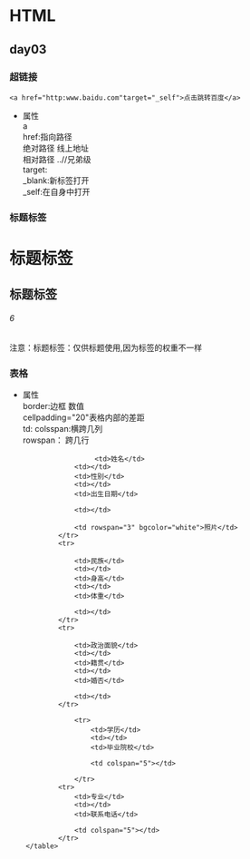 # HTML
## day03

### 超链接
    <a href="http:www.baidu.com"target="_self">点击跳转百度</a>
+ 属性<br>
     a<br>
     href:指向路径<br>
     绝对路径 线上地址<br>
     相对路径 ..//兄弟级<br>
     target:<br>
     _blank:新标签打开<br>
     _self:在自身中打开<br>
     
### 标题标签
<h1>标题标签</h1>
<h2>标题标签</h2>
<h6>6</h6>
 注意：标题标签：仅供标题使用,因为标签的权重不一样   
  
### 表格   
+ 属性<br>
border:边框 数值<br>
cellpadding="20"表格内部的差距<br>
td:
colsspan:横跨几列<br>
rowspan： 跨几行

<table>
<tr>
                                       
                         <td>姓名</td>
                    <td></td>
                    <td>性别</td>
                    <td></td>
                    <td>出生日期</td>

                    <td></td>
                    
                    <td rowspan="3" bgcolor="white">照片</td>
                </tr>
                <tr>
                
                    <td>民族</td>
                    <td></td>
                    <td>身高</td>
                    <td></td>
                    <td>体重</td>
                
                    <td></td>
                </tr>
                <tr>
                
                    <td>政治面貌</td>
                    <td></td>
                    <td>籍贯</td>
                    <td></td>
                    <td>婚否</td>
                
                    <td></td>
                </tr>
                
                    <tr>
                        <td>学历</td>
                        <td></td>
                        <td>毕业院校</td>
                        
                        <td colspan="5"></td>
                
                    </tr>
                <tr>
                    <td>专业</td>
                    <td></td>
                    <td>联系电话</td>
                    
                    <td colspan="5"></td>
                </tr>
        </table>

    
    
    




